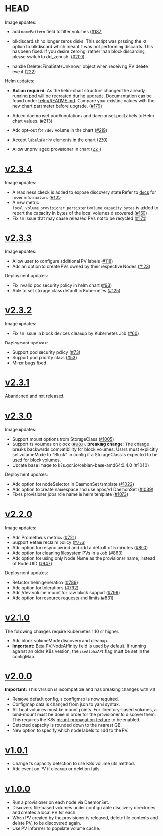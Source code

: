 # HEAD

Image updates:

- add `namePattern` field to filter volumes
  ([#187](https://github.com/kubernetes-sigs/sig-storage-local-static-provisioner/pull/187))

- blkdiscard.sh no longer zeros disks. This script was passing the -z option to
  blkdiscard which meant it was not performing discards. This has been fixed.
  If you desire zeroing, rather than block discarding, please switch to
  dd_zero.sh.
  ([#200](https://github.com/kubernetes-sigs/sig-storage-local-static-provisioner/pull/200))

- handle DeletedFinalStateUnknown object when receiving PV delete event
  ([222](https://github.com/kubernetes-sigs/sig-storage-local-static-provisioner/pull/222))

Helm updates:

- **Action required**: As the helm-chart structure changed the already running
  pod will be recreated during upgrade. Documentation can be found under
  [helm/README.md](./helm/README.md). Compare your existing values with the new
  chart parameter before upgrade.
  ([#179](https://github.com/kubernetes-sigs/sig-storage-local-static-provisioner/pull/179))

- Added daemonset.podAnnotations and daemonset.podLabels to Helm chart values.
  ([#213](https://github.com/kubernetes-sigs/sig-storage-local-static-provisioner/pull/213))

- Add opt-out for `/dev` volume in the chart
  ([#219](https://github.com/kubernetes-sigs/sig-storage-local-static-provisioner/pull/219))

- Accept `labelsForPV` elements in the chart
  ([220](https://github.com/kubernetes-sigs/sig-storage-local-static-provisioner/pull/220))

- Allow unprivileged provisioner in chart
  ([221](https://github.com/kubernetes-sigs/sig-storage-local-static-provisioner/pull/221))

# [v2.3.4](https://github.com/kubernetes-sigs/sig-storage-local-static-provisioner/releases/tag/v2.3.4)

Image updates:

- A readiness check is added to expose discovery state
  Refer to [docs](https://github.com/kubernetes-sigs/sig-storage-local-static-provisioner/blob/v2.3.4/docs/provisioner.md#readiness) for more information.
  ([#135](https://github.com/kubernetes-sigs/sig-storage-local-static-provisioner/pull/135))
- A new metric `local_volume_provisioner_persistentvolume_capacity_bytes` is
  added to report the capacity in bytes of the local volumes discovered
  ([#160](https://github.com/kubernetes-sigs/sig-storage-local-static-provisioner/pull/160))
- Fix an issue that may cause released PVs not to be recycled
  ([#174](https://github.com/kubernetes-sigs/sig-storage-local-static-provisioner/pull/174))

# [v2.3.3](https://github.com/kubernetes-sigs/sig-storage-local-static-provisioner/releases/tag/v2.3.3)

Image updates:
- Allow user to configure additional PV labels
  ([#118](https://github.com/kubernetes-sigs/sig-storage-local-static-provisioner/pull/118))
- Add an option to create PVs owned by their respective Nodes
  ([#123](https://github.com/kubernetes-sigs/sig-storage-local-static-provisioner/pull/123))

Deployment updates:
- Fix invalid pod security policy in helm chart
  ([#93](https://github.com/kubernetes-sigs/sig-storage-local-static-provisioner/pull/93))
- Able to set storage class default in Kubernetes
  ([#125](https://github.com/kubernetes-sigs/sig-storage-local-static-provisioner/pull/125))

# [v2.3.2](https://github.com/kubernetes-sigs/sig-storage-local-static-provisioner/releases/tag/v2.3.2)

Image updates:
- Fix an issue in block devices cleanup by Kubernetes Job
  ([#60](https://github.com/kubernetes-sigs/sig-storage-local-static-provisioner/pull/60))

Deployment updates:
- Support pod security policy
  ([#73](https://github.com/kubernetes-sigs/sig-storage-local-static-provisioner/pull/73))
- Support pod priority class
  ([#53](https://github.com/kubernetes-sigs/sig-storage-local-static-provisioner/pull/53))
- Minor bugs fixed

# [v2.3.1](https://github.com/kubernetes-sigs/sig-storage-local-static-provisioner/releases/tag/v2.3.1)

Abandoned and not released.

# [v2.3.0](https://github.com/kubernetes-sigs/sig-storage-local-static-provisioner/releases/tag/v2.3.0)

Image updates:
* Support mount options from StorageClass
  ([#1005](https://github.com/kubernetes-incubator/external-storage/pull/1005))
* Support fs volumes on block
  ([#980](https://github.com/kubernetes-incubator/external-storage/pull/980)).
  **Breaking change:** The change breaks backwards compatibility for block volumes: Users must explicitly set volumeMode to "Block" in config if a StorageClass is expected to be used for block volumes.
* Update base image to k8s.gcr.io/debian-base-amd64:0.4.0
  ([#1040](https://github.com/kubernetes-incubator/external-storage/pull/1040))

Deployment updates:
* Add option for nodeSelector in DaemonSet template
  ([#1022](https://github.com/kubernetes-incubator/external-storage/pull/1022))
* Add option to create namespace and use apps/v1 DaemonSet
  ([#1039](https://github.com/kubernetes-incubator/external-storage/pull/1039))
* Fixes provisioner jobs role name in helm template
  ([#1073](https://github.com/kubernetes-incubator/external-storage/pull/1073))

# [v2.2.0](https://github.com/kubernetes-incubator/external-storage/releases/tag/local-volume-provisioner-v2.2.0)
Image updates:
* Add Prometheus metrics
  ([#721](https://github.com/kubernetes-incubator/external-storage/pull/721))
* Support Retain reclaim policy
  ([#776](https://github.com/kubernetes-incubator/external-storage/pull/776))
* Add option for resync period and add a default of 5 minutes
  ([#800](https://github.com/kubernetes-incubator/external-storage/pull/800))
* Add option for cleaning filesystem PVs in a Job
  ([#863](https://github.com/kubernetes-incubator/external-storage/pull/863))
* Add option for using only Node.Name as the provisioner name, instead of Node.UID ([#947](https://github.com/kubernetes-incubator/external-storage/pull/947))

Deployment updates:
* Refactor helm generation
  ([#789](https://github.com/kubernetes-incubator/external-storage/pull/789))
* Add option for tolerations
  ([#792](https://github.com/kubernetes-incubator/external-storage/pull/792))
* Add /dev volume mount for raw block support
  ([#799)](https://github.com/kubernetes-incubator/external-storage/pull/799)
* Add option for resource requests and limits
  ([#831](https://github.com/kubernetes-incubator/external-storage/pull/831))

# [v2.1.0](https://github.com/kubernetes-incubator/external-storage/releases/tag/local-volume-provisioner-v2.1.0)
The following changes require Kubernetes 1.10 or higher.
* Add block volumeMode discovery and cleanup.
* **Important:** Beta PV.NodeAffinity field is used by default. If running against an older K8s version,
  the `useAlphaAPI` flag must be set in the configMap.

# [v2.0.0](https://github.com/kubernetes-incubator/external-storage/releases/tag/local-volume-provisioner-v2.0.0)
**Important:** This version is incompatible and has breaking changes with v1!
* Remove default config, a configmap is now required.
* Configmap data is changed from json to yaml syntax.
* All local volumes must be mount points.  For directory-based volumes, a
  bind-mount must be done in order for the provisioner to discover them. This
  requires the K8s [mount propagation feature](https://kubernetes.io/docs/concepts/storage/volumes/#mount-propagation)
  to be enabled.
* Detected capacity is rounded down to the nearest GB.
* New option to specify which node labels to add to the PV.

# [v1.0.1](https://github.com/kubernetes-incubator/external-storage/releases/tag/local-volume-provisioner-bootstrap-v1.0.1)
* Change fs capacity detection to use K8s volume util method.
* Add event on PV if cleanup or deletion fails.

# [v1.0.0](https://github.com/kubernetes-incubator/external-storage/releases/tag/local-volume-provisioner-bootstrap-v1.0.0)
* Run a provisioner on each node via DaemonSet.
* Discovers file-based volumes under configurable discovery directories and creates a local PV for each.
* When PV created by the provisioner is released, delete file contents and delete PV, to be discovered again.
* Use PV informer to populate volume cache.
